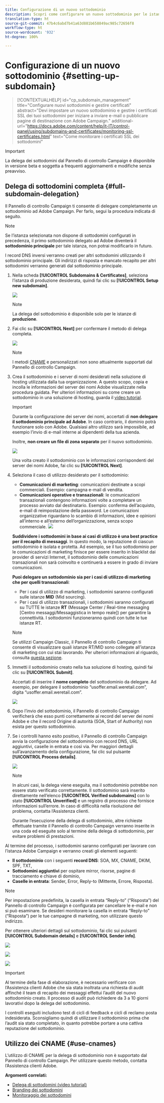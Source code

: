```yaml
---
title: Configurazione di un nuovo sottodominio
description: Scopri come configurare un nuovo sottodominio per le istanze della campaign
translation-type: ht
source-git-commit: 47b4c6abd7b41a63d881b658849ac985c72656f8
workflow-type: ht
source-wordcount: '932'
ht-degree: 100%

---
```



# Configurazione di un nuovo sottodominio {#setting-up-subdomain}

>[!CONTEXTUALHELP]
>id="cp_subdomain_management"
>title="Configurare nuovi sottodomini e gestire certificati"
>abstract="Devi impostare un nuovo sottodominio e gestire i certificati SSL dei tuoi sottodomini per iniziare a inviare e-mail o pubblicare pagine di destinazione con Adobe Campaign."
>additional-url="https://docs.adobe.com/content/help/it-IT/control-panel/using/subdomains-and-certificates/monitoring-ssl-certificates.html" text="Come monitorare i certificati SSL dei sottodomini"

>[!IMPORTANT]
>
>La delega dei sottodomini dal Pannello di controllo Campaign è disponibile in versione beta e soggetta a frequenti aggiornamenti e modifiche senza preavviso.

## Delega di sottodomini completa {#full-subdomain-delegation}

Il Pannello di controllo Campaign ti consente di delegare completamente un sottodominio ad Adobe Campaign. Per farlo, segui la procedura indicata di seguito.

>[!NOTE]
>
>Se l’istanza selezionata non dispone di sottodomini configurati in precedenza, il primo sottodominio delegato ad Adobe diventerà il **sottodominio principale** per tale istanza, non potrai modificarlo in futuro.
>
>I record DNS inversi verranno creati per altri sottodomini utilizzando il sottodominio principale. Gli indirizzi di risposta e mancato recapito per altri sottodomini verranno generati dal sottodominio principale.

1. Nella scheda **[!UICONTROL Subdomains & Certificates]**, seleziona l’istanza di produzione desiderata, quindi fai clic su **[!UICONTROL Setup new subdomain]**.

   ![](assets/subdomain1.png)

   >[!NOTE]
   >
   >La delega del sottodominio è disponibile solo per le istanze di **produzione**.

1. Fai clic su **[!UICONTROL Next]** per confermare il metodo di delega completa.

   ![](assets/subdomain3.png)

   >[!NOTE]
   >
   >I metodi [CNAME](#use-cnames) e personalizzati non sono attualmente supportati dal Pannello di controllo Campaign.

1. Crea il sottodominio e i server di nomi desiderati nella soluzione di hosting utilizzata dalla tua organizzazione. A questo scopo, copia e incolla le informazioni del server dei nomi Adobe visualizzate nella procedura guidata. Per ulteriori informazioni su come creare un sottodominio in una soluzione di hosting, guarda il [video tutorial](https://video.tv.adobe.com/v/30175?captions=ita).

   >[!IMPORTANT]
   >
   >Durante la configurazione dei server dei nomi, accertati di **non delegare il sottodominio principale ad Adobe**. In caso contrario, il dominio potrà funzionare solo con Adobe. Qualsiasi altro utilizzo sarà impossibile, ad esempio l’invio di e-mail interne ai dipendenti della tua azienda.
   >
   >Inoltre, **non creare un file di zona separato** per il nuovo sottodominio.

   ![](assets/subdomain4.png)

   Una volta creato il sottodominio con le informazioni corrispondenti del server dei nomi Adobe, fai clic su **[!UICONTROL Next]**.

1. Seleziona il caso di utilizzo desiderato per il sottodominio:

   * **Comunicazioni di marketing**: comunicazioni destinate a scopi commerciali. Esempio: campagna e-mail di vendita.
   * **Comunicazioni operative e transazionali**: le comunicazioni transazionali contengono informazioni volte a completare un processo avviato dal destinatario. Esempio: conferma dell’acquisto, e-mail di reimpostazione della password. Le comunicazioni organizzative riguardano lo scambio di informazioni, idee e opinioni all’interno e all’esterno dell’organizzazione, senza scopo commerciale.
   ![](assets/subdomain5.png)

   **Suddividere i sottodomini in base ai casi di utilizzo è una best practice per il recapito di messaggi**. In questo modo, la reputazione di ciascun sottodominio è isolata e protetta. Ad esempio, se il tuo sottodominio per le comunicazioni di marketing finisce per essere inserito in blacklist dai provider di servizi Internet, il sottodominio delle comunicazioni transazionali non sarà coinvolto e continuerà a essere in grado di inviare comunicazioni.

   **Puoi delegare un sottodominio sia per i casi di utilizzo di marketing che per quelli transazionali**:

   * Per i casi di utilizzo di marketing, i sottodomini saranno configurati sulle istanze **MID** (Mid sourcing).
   * Per i casi di utilizzo transazionali, i sottodomini saranno configurati su TUTTE le istanze **RT** (Message Center / Real-time messaging [Centro messaggi/Messaggistica in tempo reale]) per garantire la connettività. I sottodomini funzioneranno quindi con tutte le tue istanze RT.
   >[!NOTE]
   >
   >Se utilizzi Campaign Classic, il Pannello di controllo Campaign ti consente di visualizzare quali istanze RT/MID sono collegate all’istanza di marketing con cui stai lavorando. Per ulteriori informazioni al riguardo, consulta [questa sezione](../../instances-settings/using/instance-details.md).

1. Immetti il sottodominio creato nella tua soluzione di hosting, quindi fai clic su **[!UICONTROL Submit]**.

   Accertati di inserire il **nome completo** del sottodominio da delegare. Ad esempio, per delegare il sottodominio “usoffer.email.weretail.com”, digita “usoffer.email.weretail.com”.

   ![](assets/subdomain6.png)

1. Dopo l’invio del sottodominio, il Pannello di controllo Campaign verificherà che esso punti correttamente ai record del server dei nomi Adobe e che il record Origine di autorità (SOA, Start of Authority) non esista per questo sottodominio.

1. Se i controlli hanno esito positivo, il Pannello di controllo Campaign avvia la configurazione del sottodominio con record DNS, URL aggiuntivi, caselle in entrata e così via. Per maggiori dettagli sull’avanzamento della configurazione, fai clic sul pulsante **[!UICONTROL Process details]**.

   ![](assets/subdomain7.png)

   >[!NOTE]
   >
   >In alcuni casi, la delega viene eseguita, ma il sottodominio potrebbe non essere stato verificato correttamente. Il sottodominio sarà inserito direttamente nell’elenco **[!UICONTROL Verified subdomains]** con lo stato **[!UICONTROL Unverified]** e un registro di processo che fornisce informazioni sull’errore. In caso di difficoltà nella risoluzione del problema, contatta l’Assistenza clienti.
   >
   >Durante l’esecuzione della delega di sottodominio, altre richieste effettuate tramite il Pannello di controllo Campaign verranno inserite in una coda ed eseguite solo al termine della delega di sottodominio, per evitare problemi di prestazioni.

Al termine del processo, i sottodomini saranno configurati per lavorare con l’istanza Adobe Campaign e verranno creati gli elementi seguenti:

* **Il sottodominio** con i seguenti **record DNS**: SOA, MX, CNAME, DKIM, SPF, TXT,
* **Sottodomini aggiuntivi** per ospitare mirror, risorse, pagine di tracciamento e chiave di dominio,
* **Caselle in entrata**: Sender, Error, Reply-to (Mittente, Errore, Risposta).

>[!NOTE]
>
>Per impostazione predefinita, la casella in entrata “Reply-to” (“Risposta”) del Pannello di controllo Campaign è configurata per cancellare le e-mail e non si può esaminare. Se desideri monitorare la casella in entrata “Reply-to” (“Risposta”) per le tue campagne di marketing, non utilizzare questo indirizzo.

Per ottenere ulteriori dettagli sul sottodominio, fai clic sui pulsanti **[!UICONTROL Subdomain details]** e **[!UICONTROL Sender info]**.

![](assets/detail_buttons.png)

![](assets/subdomain_details.png)

![](assets/sender_info.png)

>[!IMPORTANT]
>
>Al termine della fase di elaborazione, è necessario verificare con l’Assistenza clienti Adobe che sia stata inoltrata una richiesta di audit affinché il team di recapito dei messaggi effettui l’audit del nuovo sottodominio creato. Il processo di audit può richiedere da 3 a 10 giorni lavorativi dopo la delega del sottodominio.
>
>I controlli eseguiti includono test di cicli di feedback e cicli di reclamo posta indesiderata. Sconsigliamo quindi di utilizzare il sottodominio prima che l’audit sia stato completato, in quanto potrebbe portare a una cattiva reputazione del sottodominio.

## Utilizzo dei CNAME {#use-cnames}

L’utilizzo di CNAME per la delega di sottodominio non è supportato dal Pannello di controllo Campaign. Per utilizzare questo metodo, contatta l’Assistenza clienti Adobe.

**Argomenti correlati:**

* [Delega di sottodomini (video tutorial)](https://docs.adobe.com/content/help/en/campaign-learn/campaign-standard-tutorials/administrating/control-panel/subdomain-delegation.html)
* [Branding dei sottodomini](../../subdomains-certificates/using/subdomains-branding.md)
* [Monitoraggio dei sottodomini](../../subdomains-certificates/using/monitoring-subdomains.md)
